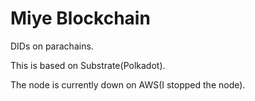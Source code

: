 # Miye Blockchain

DIDs on parachains.

This is based on Substrate(Polkadot).  

The node is currently down on AWS(I stopped the node).    
